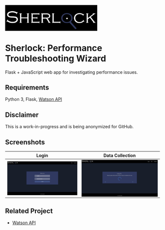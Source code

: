 <img src="screenshots/sherlock_logo_white_on_black.png?raw=true" align="center" width="300" alt="Sherlock: Performance Troubleshooting Web App">

# Sherlock: Performance Troubleshooting Wizard
Flask + JavaScript web app for investigating performance issues.

## Requirements
Python 3, Flask, [Watson API](https://github.com/stefmolin/watson-api)

## Disclaimer
This is a work-in-progress and is being anonymized for GitHub.

## Screenshots
|Login|Data Collection|
| :---: | :---: |
|<img src="screenshots/sherlock_login_page.png?raw=true" align="center" width="600" alt="Sherlock Login">|<img src="screenshots/sherlock_sample_loading_data_page.png?raw=true" align="center" width="600" alt="Collecting data to troubleshoot issue">|

## Related Project
- [Watson API](https://github.com/stefmolin/watson-api)
